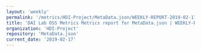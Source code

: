 ```yaml
---
layout: 'weekly'
permalink: '/metrics/HDI-Project/MetaData.json/WEEKLY-REPORT-2019-02-17'
title: 'DAI Lab OSS Metrics Metrics report for MetaData.json | WEEKLY-REPORT-2019-02-17'
organization: 'HDI-Project'
repository: 'MetaData.json'
current_date: '2019-02-17'
---
```

